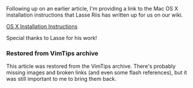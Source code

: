 <!-- :metadata:

title: Exaile: OS X Installation Instructions
tags: Exaile
publishedAt: 2009-04-25T00:32:54-07:00
summary:

Following up on an earlier article, I'm providing a link to the Mac OS X
installation instructions that Lasse Riis has written up for us on our
wiki.

-->

<p>Following up on an earlier article, I'm providing a link to the Mac OS X
installation instructions that Lasse Riis has written up for us on our
wiki.</p>

<p><a href='http://www.exaile.org/wiki/Mac_OS_X'>OS X Installation
Instructions</a></p>
<p>Special thanks to Lasse for his work!</p>

<div class="restored-from-archive">
  <h3>Restored from VimTips archive</h3>
  <p>
  This article was restored from the VimTips archive. There's probably
  missing images and broken links (and even some flash references), but it
  was still important to me to bring them back.
  </p>
</div>
